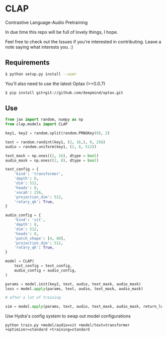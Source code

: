 # CLAP

Contrastive Language-Audio Pretraining

In due time this repo will be full of lovely things, I hope.

Feel free to check out the Issues if you're interested in contributing. Leave a note saying what interests you. :)

## Requirements

```bash
$ python setup.py install --user
```

You'll also need to use the latest Optax (>=0.0.7)

```bash
$ pip install git+git://github.com/deepmind/optax.git
```

## Use

```python
from jax import random, numpy as np
from clap.models import CLAP

key1, key2 = random.split(random.PRNGKey(0), 2)

text = random.randint(key1, (2, 16,), 0, 256)
audio = random.uniform(key1, (2, 8, 512))

text_mask = np.ones((2, 16), dtype = bool)
audio_mask = np.ones((2, 8), dtype = bool)

text_config = {
    'kind': 'transformer',
    'depth': 8,
    'dim': 512,
    'heads': 8,
    'vocab': 256,
    'projection_dim': 512,
    'rotary_qk': True,
}

audio_config = {
    'kind': 'vit', 
    'depth': 8, 
    'dim': 512, 
    'heads': 8, 
    'patch_shape': [4, 80], 
    'projection_dim': 512, 
    'rotary_qk': True,
}

model = CLAP(
    text_config = text_config,
    audio_config = audio_config,
)

params = model.init(key2, text, audio, text_mask, audio_mask)
loss = model.apply(params, text, audio, text_mask, audio_mask)

# after a lot of training

sim = model.apply(params, text, audio, text_mask, audio_mask, return_loss = False) # (2, 2)
```

Use Hydra's config system to swap out model configurations

```
python train.py +model/audio=vit +model/text=transformer +optimizer=standard +training=standard
```

